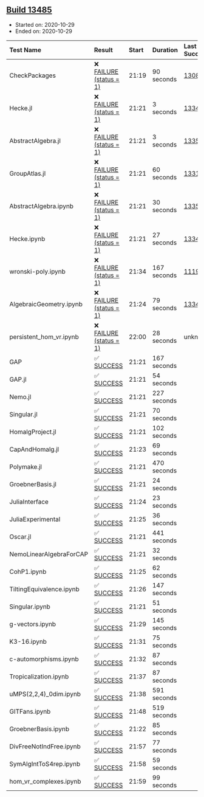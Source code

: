 ## [Build 13485](https://oscarci.mathematik.uni-kl.de/job/oscar/13485/)

* Started on: 2020-10-29
* Ended on: 2020-10-29

| Test Name    | Result | Start | Duration | Last Success | First Failure |
|:-------------|:-------|:------|:---------|:-------------|:--------------|
| CheckPackages | ❌ [FAILURE (status = 1)](https://oscarci.mathematik.uni-kl.de/job/oscar/13485/artifact/logs/build-13485/CheckPackages.log) | 21:19 | 90 seconds | [13085](https://oscarci.mathematik.uni-kl.de/job/oscar/13085/) | [13086](https://oscarci.mathematik.uni-kl.de/job/oscar/13086/) |
| Hecke.jl | ❌ [FAILURE (status = 1)](https://oscarci.mathematik.uni-kl.de/job/oscar/13485/artifact/logs/build-13485/Hecke.jl.log) | 21:21 | 3 seconds | [13341](https://oscarci.mathematik.uni-kl.de/job/oscar/13341/) | [13342](https://oscarci.mathematik.uni-kl.de/job/oscar/13342/) |
| AbstractAlgebra.jl | ❌ [FAILURE (status = 1)](https://oscarci.mathematik.uni-kl.de/job/oscar/13485/artifact/logs/build-13485/AbstractAlgebra.jl.log) | 21:21 | 3 seconds | [13355](https://oscarci.mathematik.uni-kl.de/job/oscar/13355/) | [13356](https://oscarci.mathematik.uni-kl.de/job/oscar/13356/) |
| GroupAtlas.jl | ❌ [FAILURE (status = 1)](https://oscarci.mathematik.uni-kl.de/job/oscar/13485/artifact/logs/build-13485/GroupAtlas.jl.log) | 21:21 | 60 seconds | [13311](https://oscarci.mathematik.uni-kl.de/job/oscar/13311/) | [13312](https://oscarci.mathematik.uni-kl.de/job/oscar/13312/) |
| AbstractAlgebra.ipynb | ❌ [FAILURE (status = 1)](https://oscarci.mathematik.uni-kl.de/job/oscar/13485/artifact/logs/build-13485/AbstractAlgebra.ipynb.log) | 21:21 | 30 seconds | [13355](https://oscarci.mathematik.uni-kl.de/job/oscar/13355/) | [13356](https://oscarci.mathematik.uni-kl.de/job/oscar/13356/) |
| Hecke.ipynb | ❌ [FAILURE (status = 1)](https://oscarci.mathematik.uni-kl.de/job/oscar/13485/artifact/logs/build-13485/Hecke.ipynb.log) | 21:21 | 27 seconds | [13341](https://oscarci.mathematik.uni-kl.de/job/oscar/13341/) | [13342](https://oscarci.mathematik.uni-kl.de/job/oscar/13342/) |
| wronski-poly.ipynb | ❌ [FAILURE (status = 1)](https://oscarci.mathematik.uni-kl.de/job/oscar/13485/artifact/logs/build-13485/wronski-poly.ipynb.log) | 21:34 | 167 seconds | [11192](https://oscarci.mathematik.uni-kl.de/job/oscar/11192/) | [11193](https://oscarci.mathematik.uni-kl.de/job/oscar/11193/) |
| AlgebraicGeometry.ipynb | ❌ [FAILURE (status = 1)](https://oscarci.mathematik.uni-kl.de/job/oscar/13485/artifact/logs/build-13485/AlgebraicGeometry.ipynb.log) | 21:24 | 79 seconds | [13341](https://oscarci.mathematik.uni-kl.de/job/oscar/13341/) | [13342](https://oscarci.mathematik.uni-kl.de/job/oscar/13342/) |
| persistent_hom_vr.ipynb | ❌ [FAILURE (status = 1)](https://oscarci.mathematik.uni-kl.de/job/oscar/13485/artifact/logs/build-13485/persistent_hom_vr.ipynb.log) | 22:00 | 28 seconds | unknown | unknown |
| GAP | ✅ [SUCCESS](https://oscarci.mathematik.uni-kl.de/job/oscar/13485/artifact/logs/build-13485/GAP.log) | 21:21 | 167 seconds |  |  |
| GAP.jl | ✅ [SUCCESS](https://oscarci.mathematik.uni-kl.de/job/oscar/13485/artifact/logs/build-13485/GAP.jl.log) | 21:21 | 54 seconds |  |  |
| Nemo.jl | ✅ [SUCCESS](https://oscarci.mathematik.uni-kl.de/job/oscar/13485/artifact/logs/build-13485/Nemo.jl.log) | 21:21 | 227 seconds |  |  |
| Singular.jl | ✅ [SUCCESS](https://oscarci.mathematik.uni-kl.de/job/oscar/13485/artifact/logs/build-13485/Singular.jl.log) | 21:21 | 70 seconds |  |  |
| HomalgProject.jl | ✅ [SUCCESS](https://oscarci.mathematik.uni-kl.de/job/oscar/13485/artifact/logs/build-13485/HomalgProject.jl.log) | 21:21 | 102 seconds |  |  |
| CapAndHomalg.jl | ✅ [SUCCESS](https://oscarci.mathematik.uni-kl.de/job/oscar/13485/artifact/logs/build-13485/CapAndHomalg.jl.log) | 21:23 | 69 seconds |  |  |
| Polymake.jl | ✅ [SUCCESS](https://oscarci.mathematik.uni-kl.de/job/oscar/13485/artifact/logs/build-13485/Polymake.jl.log) | 21:21 | 470 seconds |  |  |
| GroebnerBasis.jl | ✅ [SUCCESS](https://oscarci.mathematik.uni-kl.de/job/oscar/13485/artifact/logs/build-13485/GroebnerBasis.jl.log) | 21:21 | 24 seconds |  |  |
| JuliaInterface | ✅ [SUCCESS](https://oscarci.mathematik.uni-kl.de/job/oscar/13485/artifact/logs/build-13485/JuliaInterface.log) | 21:24 | 23 seconds |  |  |
| JuliaExperimental | ✅ [SUCCESS](https://oscarci.mathematik.uni-kl.de/job/oscar/13485/artifact/logs/build-13485/JuliaExperimental.log) | 21:25 | 36 seconds |  |  |
| Oscar.jl | ✅ [SUCCESS](https://oscarci.mathematik.uni-kl.de/job/oscar/13485/artifact/logs/build-13485/Oscar.jl.log) | 21:21 | 441 seconds |  |  |
| NemoLinearAlgebraForCAP | ✅ [SUCCESS](https://oscarci.mathematik.uni-kl.de/job/oscar/13485/artifact/logs/build-13485/NemoLinearAlgebraForCAP.log) | 21:21 | 32 seconds |  |  |
| CohP1.ipynb | ✅ [SUCCESS](https://oscarci.mathematik.uni-kl.de/job/oscar/13485/artifact/logs/build-13485/CohP1.ipynb.log) | 21:25 | 62 seconds |  |  |
| TiltingEquivalence.ipynb | ✅ [SUCCESS](https://oscarci.mathematik.uni-kl.de/job/oscar/13485/artifact/logs/build-13485/TiltingEquivalence.ipynb.log) | 21:26 | 147 seconds |  |  |
| Singular.ipynb | ✅ [SUCCESS](https://oscarci.mathematik.uni-kl.de/job/oscar/13485/artifact/logs/build-13485/Singular.ipynb.log) | 21:21 | 51 seconds |  |  |
| g-vectors.ipynb | ✅ [SUCCESS](https://oscarci.mathematik.uni-kl.de/job/oscar/13485/artifact/logs/build-13485/g-vectors.ipynb.log) | 21:29 | 145 seconds |  |  |
| K3-16.ipynb | ✅ [SUCCESS](https://oscarci.mathematik.uni-kl.de/job/oscar/13485/artifact/logs/build-13485/K3-16.ipynb.log) | 21:31 | 75 seconds |  |  |
| c-automorphisms.ipynb | ✅ [SUCCESS](https://oscarci.mathematik.uni-kl.de/job/oscar/13485/artifact/logs/build-13485/c-automorphisms.ipynb.log) | 21:32 | 87 seconds |  |  |
| Tropicalization.ipynb | ✅ [SUCCESS](https://oscarci.mathematik.uni-kl.de/job/oscar/13485/artifact/logs/build-13485/Tropicalization.ipynb.log) | 21:37 | 87 seconds |  |  |
| uMPS(2,2,4)_0dim.ipynb | ✅ [SUCCESS](https://oscarci.mathematik.uni-kl.de/job/oscar/13485/artifact/logs/build-13485/uMPS-2-2-4-_0dim.ipynb.log) | 21:38 | 591 seconds |  |  |
| GITFans.ipynb | ✅ [SUCCESS](https://oscarci.mathematik.uni-kl.de/job/oscar/13485/artifact/logs/build-13485/GITFans.ipynb.log) | 21:48 | 519 seconds |  |  |
| GroebnerBasis.ipynb | ✅ [SUCCESS](https://oscarci.mathematik.uni-kl.de/job/oscar/13485/artifact/logs/build-13485/GroebnerBasis.ipynb.log) | 21:22 | 85 seconds |  |  |
| DivFreeNotIndFree.ipynb | ✅ [SUCCESS](https://oscarci.mathematik.uni-kl.de/job/oscar/13485/artifact/logs/build-13485/DivFreeNotIndFree.ipynb.log) | 21:57 | 77 seconds |  |  |
| SymAlgIntToS4rep.ipynb | ✅ [SUCCESS](https://oscarci.mathematik.uni-kl.de/job/oscar/13485/artifact/logs/build-13485/SymAlgIntToS4rep.ipynb.log) | 21:58 | 59 seconds |  |  |
| hom_vr_complexes.ipynb | ✅ [SUCCESS](https://oscarci.mathematik.uni-kl.de/job/oscar/13485/artifact/logs/build-13485/hom_vr_complexes.ipynb.log) | 21:59 | 99 seconds |  |  |
